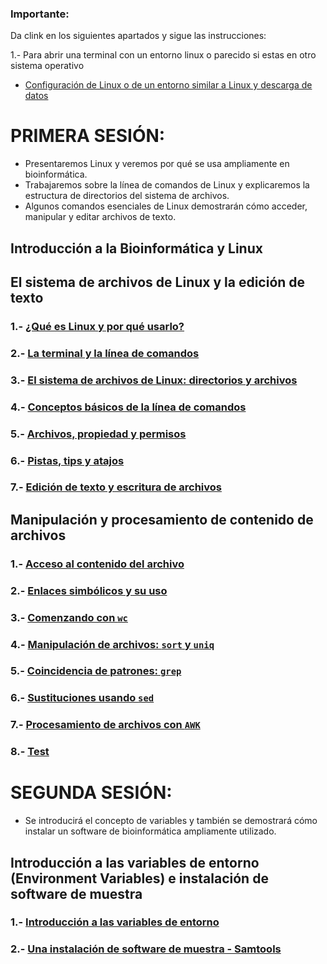 ### Importante:

Da clink en los siguientes apartados y sigue las instrucciones:

1.- Para abrir una terminal con un entorno linux o parecido si estas en otro sistema operativo
- [Configuración de Linux o de un entorno similar a Linux y descarga de datos](Inst_conf_Linux.md)

# PRIMERA SESIÓN:

- Presentaremos Linux y veremos por qué se usa ampliamente en bioinformática.
- Trabajaremos sobre la línea de comandos de Linux y explicaremos la estructura de directorios del sistema de archivos.
- Algunos comandos esenciales de Linux demostrarán cómo acceder, manipular y editar archivos de texto.

## Introducción a  la Bioinformática y Linux


## El sistema de archivos de Linux y la edición de texto
### 1.- [¿Qué es Linux y por qué usarlo?](Primera_Parte/Linux.md)
### 2.- [La terminal y la línea de comandos](Primera_Parte/Terminal.md)
### 3.- [El sistema de archivos de Linux: directorios y archivos](Primera_Parte/Sistema_archivos_linux.md)
### 4.- [Conceptos básicos de la línea de comandos](https://drive.google.com/file/d/11GkVnLle3i96RNKEW12sZtv6_dH35THJ/view?usp=sharing)
### 5.- [Archivos, propiedad y permisos](Primera_Parte/Archivos_permisos.md)
### 6.- [Pistas, tips y atajos](https://drive.google.com/file/d/1Fwb7rzihKH6SpdX6pCLlJZqEppxmxBpI/view?usp=sharing)
### 7.- [Edición de texto y escritura de archivos](Primera_Parte/Edicion_texto.md)

## Manipulación y procesamiento de contenido de archivos
### 1.- [Acceso al contenido del archivo](Primera_Parte/Acceso_cont_archivo.md)
### 2.- [Enlaces simbólicos y su uso](Primera_Parte/Enlaces_simbolicos.md)
### 3.- [Comenzando con `wc`](Primera_Parte/wc.md)
### 4.- [Manipulación de archivos: `sort` y `uniq`](Primera_Parte/sort_uniq.md)
### 5.- [Coincidencia de patrones: `grep`](Primera_Parte/grep.md)
### 6.- [Sustituciones usando `sed`](Primera_Parte/sed.md)
### 7.- [Procesamiento de archivos con `AWK`](Primera_Parte/awk.md)
### 8.- [Test](Primera_Parte/Test_parte1.md)

# SEGUNDA SESIÓN:

- Se introducirá el concepto de variables y también se demostrará cómo instalar un software de bioinformática ampliamente utilizado.


## Introducción a las variables de entorno (Environment Variables) e instalación de software de muestra

### 1.- [Introducción a las variables de entorno](Primera_Parte/env_shell_var.md)
### 2.- [Una instalación de software de muestra - Samtools](Primera_Parte/instalacion.md)
